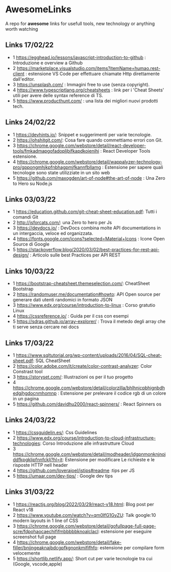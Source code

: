 # AwesomeLinks
A repo for **awesome** links for usefull tools, new technology or anything worth watching 

## Links 17/02/22

* 1 https://egghead.io/lessons/javascript-introduction-to-github : Introduzione e overview a Github
* 2 https://marketplace.visualstudio.com/items?itemName=humao.rest-client : estensione VS Code per effettuare chiamate Http direttamente dall'editor.
* 3 https://unsplash.com/ : Immagini free to use  (senza copyright).
* 4 https://www.typescriptlang.org/cheatsheets : link per i 'Cheat Sheets' utili per avere delle syntax reference di TS. 
* 5 https://www.producthunt.com/ : una lista dei migliori nuovi prodotti tech. 


## Links 24/02/22

* 1 https://devhints.io/: Snippet e suggerimenti per varie tecnologie.
* 2 https://ohshitgit.com/: Cosa fare quando commettiamo errori con Git.
* 3 https://chrome.google.com/webstore/detail/react-developer-tools/fmkadmapgofadopljbjfkapdkoienihi : React Developer Tools estensione.
* 4 https://chrome.google.com/webstore/detail/wappalyzer-technology-pro/gppongmhjkpfnbhagpmjfkannfbllamg :  Estensione per sapere quali tecnologie sono state utilizziate in un         sito web
* 5 https://github.com/maxogden/art-of-node#the-art-of-node : Una Zero to Hero su Node.js

## Links 03/03/22

* 1 https://education.github.com/git-cheat-sheet-education.pdf: Tutti i comandi Git
* 2 http://jsforcats.com/: una Zero to hero per Js 
* 3 https://devdocs.io/ : DevDocs combina molte API documentations in un intergaccia, veloce ed organizzata.
* 4 https://fonts.google.com/icons?selected=Material+Icons :  Icone Open Source di Google 
* 5 https://stackoverflow.blog/2020/03/02/best-practices-for-rest-api-design/ : Articolo sulle best Practices per API REST

## Links 10/03/22

* 1 https://bootstrap-cheatsheet.themeselection.com/: CheatSheet Bootstrap
* 2 https://randomuser.me/documentation#howto: API Open source per generare dati utenti randomici in formato JSON
* 3 https://www.edx.org/course/introduction-to-linux : Corso gratutio Linux
* 4 https://cssreference.io/ : Guida per il css con esempi 
* 5 https://sdras.github.io/array-explorer/ : Trova il metedo degli array che ti serve senza  cercare nei docs 

## Links 17/03/22

* 1 https://www.sqltutorial.org/wp-content/uploads/2016/04/SQL-cheat-sheet.pdf: SQL CheatSheet
* 2 https://color.adobe.com/it/create/color-contrast-analyzer: Color Constrast tool
* 3 https://storyset.com/: Illustrazioni os per il tuo progetto
* 4 https://chrome.google.com/webstore/detail/colorzilla/bhlhnicpbhignbdhedgjhgdocnmhomnp : Estensione per prelevare il codice rgb di un colore in un pagina
* 5 https://github.com/davidhu2000/react-spinners/ : React Spinners os


## Links 24/03/22

* 1 https://cssguidelin.es/: Css Guidelines 
* 2 https://www.edx.org/course/introduction-to-cloud-infrastructure-technologies:  Corso Introduzione alle infrastrutture Cloud 
* 3 https://chrome.google.com/webstore/detail/modheader/idgpnmonknjnojddfkpgkljpfnnfcklj?hl=it: Estensione per modificare Le richieste e le risposte HTTP nell header
* 4 https://github.com/loverajoel/jstips#readme :tips per JS
* 5 https://umaar.com/dev-tips/ : Google dev tips

## Links 31/03/22

*  1 https://reactjs.org/blog/2022/03/29/react-v18.html: Blog post per React  v18
*  2 https://www.youtube.com/watch?v=qm0IfG1GyZU:  Talk google:10 modern layouts in 1 line of CSS 
*  3  https://chrome.google.com/webstore/detail/gofullpage-full-page-scre/fdpohaocaechififmbbbbbknoalclacl: estensione per eseguire screenshot full page
*  4 https://chrome.google.com/webstore/detail/fake-filler/bnjjngeaknajbdcgpfkgnonkmififhfo: estensione per compilare form velocemente
*  5 https://shortlib.netlify.app/: Short cut per varie tecnologie tra cui (Google, vscode,apple)